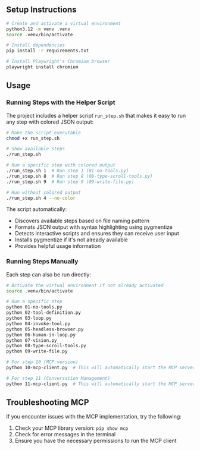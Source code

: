 ## Setup Instructions
```bash
# Create and activate a virtual environment
python3.12 -m venv .venv
source .venv/bin/activate

# Install dependencies
pip install -r requirements.txt

# Install Playwright's Chromium browser
playwright install chromium
```

## Usage

### Running Steps with the Helper Script

The project includes a helper script `run_step.sh` that makes it easy to run any step with colored JSON output:

```bash
# Make the script executable
chmod +x run_step.sh

# Show available steps
./run_step.sh

# Run a specific step with colored output
./run_step.sh 1  # Run step 1 (01-no-tools.py)
./run_step.sh 8  # Run step 8 (08-type-scroll-tools.py)
./run_step.sh 9  # Run step 9 (09-write-file.py)

# Run without colored output
./run_step.sh 4 --no-color
```

The script automatically:
- Discovers available steps based on file naming pattern
- Formats JSON output with syntax highlighting using pygmentize
- Detects interactive scripts and ensures they can receive user input
- Installs pygmentize if it's not already available
- Provides helpful usage information

### Running Steps Manually

Each step can also be run directly:

```bash
# Activate the virtual environment if not already activated
source .venv/bin/activate

# Run a specific step
python 01-no-tools.py
python 02-tool-definition.py
python 03-loop.py
python 04-invoke-tool.py
python 05-headless-browser.py
python 06-human-in-loop.py
python 07-vision.py
python 08-type-scroll-tools.py
python 09-write-file.py

# For step 10 (MCP version)
python 10-mcp-client.py  # This will automatically start the MCP server

# For step 11 (Conversation Management)
python 11-mcp-client.py  # This will automatically start the MCP server
```

## Troubleshooting MCP

If you encounter issues with the MCP implementation, try the following:

1. Check your MCP library version: `pip show mcp`
2. Check for error messages in the terminal
3. Ensure you have the necessary permissions to run the MCP client
